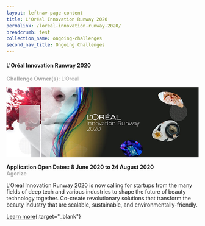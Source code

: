 ```yaml
---
layout: leftnav-page-content
title: L'Oréal Innovation Runway 2020
permalink: /loreal-innovation-runway-2020/
breadcrumb: test
collection_name: ongoing-challenges
second_nav_title: Ongoing Challenges
---
```


#### L'Oréal Innovation Runway 2020

<font color="#a9a9a9"><b>Challenge Owner(s)</b>: L’Oreal</font>

[![1](/images/ongoing-challenges/Loreal-Innovation-Runway-2020.jpg)](https://slingshot.agorize.com/en/challenges/lorealinnovationrunway)

**Application Open Dates: 8 June 2020 to 24 August 2020**<br>
<font color=" #a9a9a9"><b>Agorize</b></font>

L’Oreal Innovation Runway 2020 is now calling for startups from the many fields of deep tech and various industries to shape the future of beauty technology together. Co-create revolutionary solutions that transform the beauty industry that are scalable, sustainable, and environmentally-friendly.

[Learn more](https://slingshot.agorize.com/en/challenges/lorealinnovationrunway){:target="_blank"}
